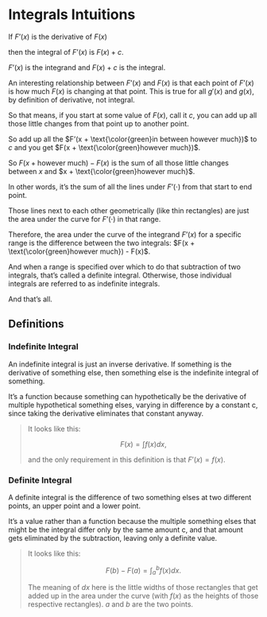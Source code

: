 # Integrals Intuitions

If $F’(x)$ is the derivative of $F(x)$

then the integral of $F’(x)$ is $F(x) + c$.

$F’(x)$ is the integrand and $F(x) + c$ is the integral. 

An interesting relationship between $F’(x)$ and $F(x)$ is that each point of $F’(x)$ is how much $F(x)$ is changing at that point. This is true for all $g'(x)$ and $g(x)$, by definition of derivative, not integral.

So that means, if you start at some value of $F(x)$, call it $c$, you can add up all those little changes from that point up to another point.

So add up all the $F’(x + \text{\color{green}in between however much})$ to $c$ and you get $F(x + \text{\color{green}however much})$.

So $F(x + \text{however much}) - F(x)$ is the sum of all those little changes between $x$ and $x + \text{\color{green}however much}$.

In other words, it’s the sum of all the lines under $F’(\cdot)$ from that start to end point.

Those lines next to each other geometrically (like thin rectangles) are just the area under the curve for $F’(\cdot)$ in that range.

Therefore, the area under the curve of the integrand $F’(x)$ for a specific range is the difference between the two integrals: $F(x + \text{\color{green}however much}) - F(x)$.

And when a range is specified over which to do that subtraction of two integrals, that’s called a definite integral. Otherwise, those individual integrals are referred to as indefinite integrals.

And that’s all.

## Definitions

### Indefinite Integral

An indefinite integral is just an inverse derivative. If something is the derivative of something else, then something else is the indefinite integral of something. 

It’s a function because something can hypothetically be the derivative of multiple hypothetical something elses, varying in difference by a constant c, since taking the derivative eliminates that constant anyway. 

> It looks like this:
> 
> $$F(x) = \int f(x) dx,$$
>
> and the only requirement in this definition is that $F'(x) = f(x)$.

### Definite Integral

A definite integral is the difference of two something elses at two different points, an upper point and a lower point. 

It’s a value rather than a function because the multiple something elses that might be the integral differ only by the same amount c, and that amount gets eliminated by the subtraction, leaving only a definite value. 

> It looks like this:
> 
> $$F(b) - F(a) = \int_{a}^{b} f(x) dx.$$
> 
> The meaning of $dx$ here is the little widths of those rectangles that get added up in the area under the curve (with $f(x)$ as the heights of those respective rectangles). $a$ and $b$ are the two points.
